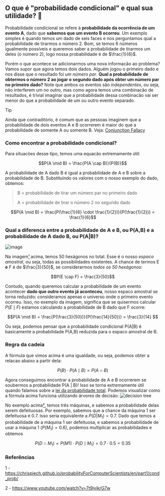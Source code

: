## O que é "probabilidade condicional" e qual sua utilidade? 🎲

Probabilidade condicional se refere à **probabilidade da ocorrência de um evento A**, dado que **sabemos que um evento B ocorreu**. Um exemplo simples é quando temos um dado de seis faces e nos perguntamos qual a probabilidade de tirarmos o número 2. Bom, se temos 6 números igualmente possíveis e queremos saber a probabilidade de tirarmos um deles (o número 2), logo nossa probabilidade é de $\frac{1}{6}$. 

Porém o que acontece se adicionarmos uma nova informacão ao problema? Vamos supor que agora temos dois dados. Alguém jogou o primeiro dado e nos disse que o resultado foi *um número par*.
**Qual a probabilidade de obtermos o número 2 ao jogar o segundo dado após obter um número par no primeiro dado?** Note que ambos os eventos são *independentes*, ou seja, não interferem um no outro, mas como agora temos uma combinacão de resultados, é trivial imaginar que a probabilidade dessa combinacão vai ser menor do que a probabilidade de um ou outro evento separado. 

> [!TIP]  
> Ainda que contraditório, é comum que as pessoas imaginem que a probabilidade de dois eventos A e B ocorrerem é maior do que a probabilidade de somente A ou somente B. Veja: [Conjunction Fallacy](https://en.wikipedia.org/wiki/Conjunction_fallacy)

### Como encontrar a probabilidade condicional?
Para situacões desse tipo, temos uma equacão extremamente útil:
```math
P(A \mid B) = \frac{P(A \cap B)}{P(B)}
```
A probabilidade de A dado B é igual a probabilidade de A e B sobre a probabilidade de B.
Substituindo os valores com o nosso exemplo do dado, obtemos:

> B = probabilidade de tirar um número par no primeiro dado
> 
> A = probabilidade de tirar o número 2 no segundo dado

```math
P(A \mid B) = \frac{P(\frac{1}{6} \cdot \frac{1}{2})}{P(\frac{1}{2})} = \frac{1}{6}
```

### Qual a diferenca entre a probabilidade de A e B, ou P(A,B) e a probabilidade de A dado B, ou P(A|B)?
![image](https://github.com/user-attachments/assets/d36db160-ad59-465f-b08d-a4f45c633e54) 

Na imagem[¹](https://chrispiech.github.io/probabilityForComputerScientists/en/part1/cond_prob/) acima, temos 50 hexágonos no total. Esse é o nosso _espaco amostral_, ou seja, todas as possibilidades existentes. A chance de termos E **e** F é de $\frac{3}{50}$, se considerarmos _todos os 50 hexágonos_:
```math
P(E \cap F) = \frac{3}{50}
```
Contudo, quando queremos calcular a probabilidade de um evento acontecer **dado que outro evento já aconteceu**, nosso espaco amostral se torna reduzido: consideramos apenas o universo onde o primeiro evento ocorreu. Isso, no exemplo da imagem, significa que se quisermos calcular $P(E \mid F)$ estamos calculando a probabilidade de B dado que F ocorre:
```math
P(A \mid B) = \frac{P(\frac{3}{50})}{P(\frac{14}{50})} = \frac{3}{14} 
```
Ou seja, podemos pensar que a probabilidade condicional P(A|B) é basicamente a probabilidade P(A,B) reduzida para o espaco amostral de B.

### Regra da cadeia

A fórmula que vimos acima é uma igualdade, ou seja, podemos obter a relacao abaixo a partir dela:
```math
P(B) \cdot P(A \mid B) = P(A \cap B)
```
Agora conseguimos encontrar a probabilidade de A e B ocorrerem se soubermos a probabilidade P(A | B)! Isso se torna extremamente útil quando falamos sobre a [lei da probabilidade total](https://en.wikipedia.org/wiki/Law_of_total_probability). Podemos visualizar como a fórmula acima funciona utilizando árvores de decisão:
![decision tree](https://github.com/user-attachments/assets/8005a326-0a8b-4bed-8cce-00f80e48f1d7)

No exemplo acima[²](https://www.youtube.com/watch?v=7t9jyikrG7w), temos três máquinas, e sabemos a probabilidade delas serem defeituosas. Por exemplo, sabemos que a chance da máquina 1 ser defeituosa é 0.7. Isso seria equivalente a $P(D|M_{1}) = 0.7$. 
Dado que temos a probabilidade de a máquina 1 ser defeituosa, e sabemos a probabilidade de usar a máquina 1 ($P(M_{1}) = 0.6$), podemos multiplicar as probabilidades e obtemos 
```math
P(D \cap M_{1}) = P(M{1}) \cdot P(D \mid M_{1}) = 0.7 \cdot 0.5 = 0.35
```

### Referências
1 - https://chrispiech.github.io/probabilityForComputerScientists/en/part1/cond_prob/

2 - https://www.youtube.com/watch?v=7t9jyikrG7w
